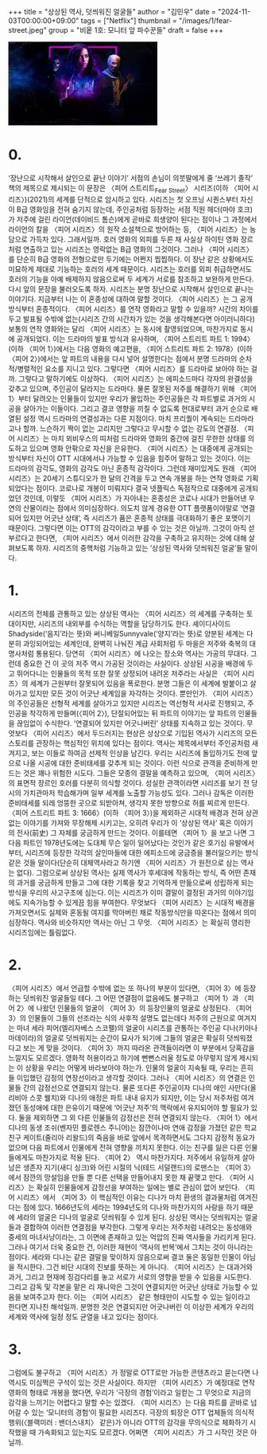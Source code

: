 +++
title = "상상된 역사, 덧씌워진 얼굴들"
author = "김민우"
date = "2024-11-03T00:00:00+09:00"
tags = ["Netflix"]
thumbnail = "/images/1/fear-street.jpeg"
group = "비옽 1호: 모니터 앞 파수꾼들"
draft = false
+++

![Fear Street](/images/1/fear-street.jpeg)

# 0.

‘장난으로 시작해서 살인으로 끝난 이야기’
서점의 손님이 의붓딸에게 줄 ‘쓰레기 졸작’ 책의 제목으로 제시되는 이 문장은 〈피어 스트리트<sub>Fear Street</sub>〉 시리즈(이하 〈피어 시리즈〉)(2021)의 세계를 단적으로 암시하고 있다. 시리즈는 첫 오프닝 시퀀스부터 자신이 B급 영화임을 전혀 숨기지 않는데, 주인공처럼 등장하는 서점 직원 헤더(마야 호크)가 저주에 걸린 라이언(데이비드 톰슨)에게 곧바로 희생양이 된다는 점이나 그 과정에서 라이언의 칼을 〈피어 시리즈〉의 원작 소설책으로 방어하는 등, 〈피어 시리즈〉는 농담으로 가득차 있다. 그래서일까. 호러 영화의 외피를 두른 채 사실상 하이틴 영화 장르처럼 연출하고 있는 시리즈는 영락없는 B급 영화의 그것이다. 그러나 〈피어 시리즈〉를 단순히 B급 영화의 전형으로만 두기에는 어쩐지 찝찝하다. 이 장난 같은 상황에서도 미묘하게 제대로 기능하는 호러의 세계 때문이다. 시리즈는 호러를 외피 취급하면서도 호러의 기능을 아예 배제하지 않음으로써 두 세계가 서로를 참조하고 보완하게 만든다. 다시 앞의 문장을 불러오도록 하자. 시리즈는 분명 장난으로 시작해서 살인으로 끝나는 이야기다. 지금부터 나는 이 혼종성에 대하여 말할 것이다.
〈피어 시리즈〉는 그 공개 방식부터 혼종적이다. 〈피어 시리즈〉를 연작 영화라고 말할 수 있을까? 시간의 차이를 두고 발표될 수밖에 없는(시리즈 간의 시간차가 있는 것을 생각해본다면 아이러니하다) 보통의 연작 영화와는 달리 〈피어 시리즈〉는 동시에 촬영되었으며, 마찬가지로 동시에 공개되었다. 이는 드라마의 발표 방식과 유사하며, 〈피어 스트리트 파트 1: 1994〉(이하 〈피어 1〉)에서는 다음 영화의 예고편을, 〈피어 스트리트 파트 2: 1978〉(이하 〈피어 2〉)에서는 앞 파트의 내용을 다시 넣어 설명한다는 점에서 분명 드라마의 순차적/병렬적인 요소를 지니고 있다. 그렇다면 〈피어 시리즈〉를 드라마로 보아야 하는 걸까. 그렇다고 말하기에도 이상하다. 〈피어 시리즈〉는 에피소드마다 각자의 완결성을 갖추고 있으며, 주인공이 달라지는 드라마다. 물론 잘못된 저주를 해결하기 위해 〈피어 1〉부터 달려오는 인물들이 있지만 우리가 몰입하는 주인공들은 각 파트별로 과거의 시공을 살아가는 이들이다. 그리고 결코 영향을 끼칠 수 없도록 현대로부터 과거 순으로 배열된 설정 역시 드라마의 연결성과는 다른 지점이다. 마치 프리퀄이 계속되는 드라마라고나 할까. 느슨하기 짝이 없는 고리지만 그렇다고 무시할 수 없는 강도의 연결점. 〈피어 시리즈〉는 마치 뫼비우스의 띠처럼 드라마와 영화의 중간에 걸친 무한한 상태를 의도하고 있으며 영화 안팎으로 자신을 은유한다. 〈피어 시리즈〉는 대중에게 공개되는 방식부터 자신이 OTT 시대에서나 가능할 수 있음을 힘주어 말하고 있는 것이다. 이는 드라마의 감각도, 영화의 감각도 아닌 혼종적 감각이다. 그런데 재미있게도 원래 〈피어 시리즈〉는 20세기 스튜디오가 한 달의 간격을 두고 연속 개봉을 하는 연작 영화로 기획되었다는 점이다. 코로나로 개봉이 미뤄지다 결국 넷플릭스 독점작으로 대중에게 공개되었던 것인데, 이렇듯 〈피어 시리즈〉가 자아내는 혼종성은 코로나 시대가 만들어낸 우연의 산물이라는 점에서 의미심장하다. 의도치 않게 경유한 OTT 플랫폼이야말로 ‘연결되어 있지만 어긋난 상태’, 즉 시리즈가 품은 혼종적 상태를 극대화하기 좋은 포맷이기 때문이다. 그렇다면 이는 OTT의 감각이라고 부를 수 있는 것은 아닐까. 그것이 아직 섣부르다고 한다면, 〈피어 시리즈〉에서 이러한 감각을 구축하고 유지하는 것에 대해 살펴보도록 하자. 시리즈의 중핵처럼 기능하고 있는 ‘상상된 역사와 덧씌워진 얼굴’들 말이다.

# 1.

시리즈의 전체를 관통하고 있는 상상된 역사는 〈피어 시리즈〉의 세계를 구축하는 토대이지만, 시리즈의 내외부를 수식하는 역할을 담당하기도 한다. 셰이디사이드Shadyside(‘음지’라는 뜻)와 써니베일Sunnyvale(‘양지’라는 뜻)로 양분된 세계는 다분히 과잉되어있는 세계인데, 완벽히 나눠진 계급 사회처럼 두 마을은 저주와 축복의 대명사처럼 통용된다. 당연히 〈피어 시리즈〉에 나오는 장소와 역사는 가공의 무대다. 그런데 중요한 건 이 곳의 저주 역시 가공된 것이라는 사실이다. 상상된 시공을 배경에 두고 뛰어다니는 인물들의 목적 또한 잘못 상정되어 내려온 저주라는 사실은 〈피어 시리즈〉의 세계가 근원부터 잘못되어 있음을 폭로한다. 분명 그들은 이 세계에 발붙이고 살아가고 있지만 모든 것이 어긋난 세계임을 자각하는 것이다. 뿐만인가. 〈피어 시리즈〉의 주인공들은 선형적 세계를 살아가고 있지만 시리즈는 역선형적 서사로 진행되고, 주인공을 착각하게 만들며(〈피어 2〉), 단절되어있는 뒤 파트의 이야기는 앞 파트의 인물들을 끊임없이 수식한다. ‘연결되어 있지만 어긋나버린’ 상태를 지속하고 있는 것이다.
무엇보다 〈피어 시리즈〉에서 두드러지는 현상은 상상으로 기입된 역사가 시리즈의 모든 스토리를 관장하는 핵심적인 위치에 있다는 점이다. 역사는 제목에서부터 주인공처럼 새겨지고, 보는 이들로 하여금 선제적 인상을 남긴다. 우리는 시리즈에 돌입하기도 전에 앞으로 나올 시공에 대한 준비태세를 갖추게 되는 것이다. 이런 식으로 관객을 준비하게 만드는 것은 꽤나 위험한 시도다. 그들은 모종의 결말을 예측하고 있으며, 〈피어 시리즈〉의 표면적 장르인 호러를 다분히 의식할 것이다. 성실한 관객이라면 시리즈를 보기 전 당시의 가치관마저 학습해가며 일부 세계를 노출할 가능성도 있다. 그러나 감독은 이러한 준비태세를 되레 엉뚱한 곳으로 되받아쳐, 생각지 못한 방향으로 허를 찌르게 만든다. 〈피어 스트리트 파트 3: 1666〉(이하 〈피어 3〉)을 제외하곤 시대적 배경과 전혀 상관없는 이야기를 가져와 무장해제 시키고는, 오히려 우리가 이 ‘상상된 역사’ 혹은 이야기의 전사(前史) 그 자체를 궁금하게 만드는 것이다. 이를테면 〈피어 1〉을 보고 나면 그 다음 파트인 1978년도에는 도대체 무슨 일이 일어났다는 것인가 같은 호기심 유발에서부터, 시리즈에 등장한 각각의 살인마들에 대한 에피소드에 궁금증을 불러일으키는 방식 같은 것들 말이다(단순히 대체역사라고 하기엔 〈피어 시리즈〉가 원전으로 삼는 역사는 없다). 그럼으로써 상상된 역사는 실제 역사가 후세대에 작동하는 방식, 즉 어떤 존재의 과거를 궁금하게 만들고 그에 대한 기록을 찾고 기억하게 만듦으로써 성립하게 되는 방식을 우리의 사고구조에 심는다. 이는 시리즈가 이미 결말이 결정된 과거의 이야기임에도 지속가능할 수 있게끔 힘을 부여한다. 무엇보다 〈피어 시리즈〉는 시대적 배경을 가져오면서도 실제와 혼동될 여지를 막아버린 채로 작동방식만을 따온다는 점에서 의미심장하다. 역사와 비슷하지만 역사는 아닌 그 무엇. 〈피어 시리즈〉는 확실히 영리한 시리즈임에는 틀림없다.

# 2.

〈피어 시리즈〉에서 언급할 수밖에 없는 또 하나의 부분이 있다면, 〈피어 3〉에 등장하는 덧씌워진 얼굴들일 테다. 그 어떤 연결점이 없음에도 불구하고 〈피어 1〉과 〈피어 2〉에 나왔던 인물들의 얼굴이 〈피어 3〉의 등장인물의 얼굴로 상정된다. 〈피어 3〉의 인물들이 그들의 선조라는 식의 사후적 설명도 없는데다 저주의 근원으로 여겨지는 마녀 세라 피어(엘리자베스 스코펠)의 얼굴이 시리즈를 관통하는 주인공 디나(키아나 마데이라)의 얼굴로 덧씌워지는 순간이 묘사가 되기에 그들의 얼굴은 확실히 덧씌워졌다고 보는 게 맞을 것이다. 〈피어 3〉까지 따라온 관객들이라면 이 부분에서 당혹감을 느낄지도 모르겠다. 영화적 허용이라고 하기에 뻔뻔스러울 정도로 아무렇지 않게 제시되는 이 상황을 우리는 어떻게 바라보아야 하는가. 인물의 얼굴이 지속될 때, 우리는 흔히들 이입했던 감정의 연장선이라고 생각할 것이다. 그러나 〈피어 시리즈〉의 연결은 인물들 간의 감정선으로 연결되지 않는다. 물론 또다른 주인공이자 디나의 애인 사만다(올리비아 스콧 웰치)와 디나의 애정은 파트 내내 유지가 되지만, 이는 당시 저주처럼 여겨졌던 동성애에 대한 은유이기 때문에 ‘어긋난 저주’의 맥락에서 유지되어야 할 필요가 있다. 둘을 제외하면 그 외 다른 인물들의 감정선은 전혀 연결되지 않는다. 〈피어 1〉에서 디나의 동생 조쉬(벤자민 플로렌스 주니어)는 잠깐이나마 연애 감정을 가졌던 같은 학교 친구 케이트(줄리아 리왈드)의 죽음을 바로 앞에서 목격하면서도 그다지 감정적 동요가 없으며 다음 파트에서 인물에게 전혀 영향을 끼치지 못한다. 이는 친구를 잃은 다른 인물들에게도 마찬가지로 적용 된다. 〈피어 2〉 역시 마찬가지다. 저주에서 유일하게 살아남은 생존자 지기(새디 싱크)와 어린 시절의 닉(테드 서덜랜드)의 로맨스는 〈피어 3〉에서 잠깐의 망설임을 만들 뿐 다른 선택을 만들어내지 못한 채 끝맺고 만다. 〈피어 시리즈〉는 확실히 인물들에게 감정선을 부여하는 일에는 별로 관심이 없어 보인다.
〈피어 시리즈〉에서 〈피어 3〉이 핵심적인 이유는 디나가 마치 환생의 결과물처럼 여겨진다는 점에 있다. 1666년도의 세라는 1994년도의 디나와 마찬가지의 사랑을 하기 때문에 세라의 얼굴은 디나의 얼굴로 덧씌워질 수 있게 된다. 상상된 역사는 덧씌워지는 얼굴들과 결합하여 이러한 연결점을 부각한다. 그렇게 우리는 저주처럼 내려오는 동성애와 중세의 마녀사냥이라는, 그 이면에 존재하고 있는 억압의 진짜 역사들을 가리키게 된다. 그러나 여기서 더욱 중요한 건, 이러한 재현이 ‘역사의 반복’에서 그치는 것이 아니라는 점이다. 세라와 디나는 같은 결말을 맞이하지 않음으로써 결코 둘은 동일한 인물이 아님을 적시한다. 그건 비단 시대의 진보를 뜻하는 게 아니다. 〈피어 시리즈〉는 대과거와 과거, 그리고 현재에 징검다리를 놓고 서로가 서로의 영향을 받을 수 있음을 시도한다. 그리고 감독 및 각본을 맡은 리 재니악은 그것이 연결되지만 어긋난 상태로 가능할 수 있음을 보여주고자 한다. 이는 〈피어 시리즈〉 같은 형태만이 시도할 수 있는 일이라고 한다면 지나친 해석일까. 분명한 것은 연결되지만 어긋나버린 이 이상한 세계가 우리의 세계와 역사에 일정 정도 균열을 내고 있다는 점이다.

# 3.

그럼에도 불구하고 〈피어 시리즈〉가 정말로 OTT로만 가능한 콘텐츠라고 묻는다면 나 역시도 미심쩍은 구석이 있는 것은 사실이다. 하지만 〈피어 시리즈〉가 예정대로 연작 영화의 형태로 개봉을 했다면, 우리가 ‘극장의 경험’이라고 일컫는 그 무엇으로 지금의 감각을 느끼기는 어렵다고 말할 수는 있겠다. 〈피어 시리즈〉는 다음 파트를 곧바로 넘어갈 수 있는 ‘모니터의 경험’이 필요한 시리즈다. 극장의 퇴장은 OTT 업체들의 의식적 행위(〈블랙미러 : 밴더스내치〉 같은)가 아니라 OTT의 감각을 무의식으로 체화하기 시작했을 때 가속화되고 있는지도 모르겠다. 어쩌면 〈피어 시리즈〉가 그 시작인 것은 아닐까.
